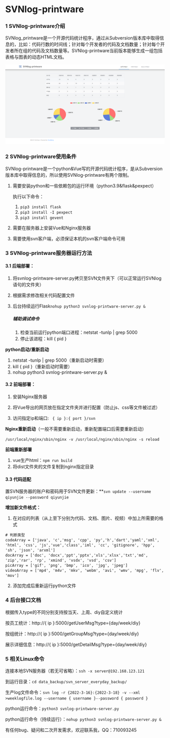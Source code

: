 # SVNlog-printware

### 1  SVNlog-printware介绍

SVNlog_printware是一个开源代码统计程序，通过从Subversion版本库中取得信息的，比如：代码行数的时间线；针对每个开发者的代码及文档数量；针对每个开发者所在组的代码及文档数量等。SVNlog-printware当前版本能够生成一组包括表格与图表的动态HTML文档。

![mainPage](https://github.com/TonyWang972/SVNlog-printware/blob/main/pic/mainPage.png?raw=true)

### 2  SVNlog-printware使用条件

SVNlog-printware是一个python&Vue写的开源代码统计程序，是从Subversion版本库中取得信息的，所以使用SVNlog-printware有两个限制。

1. 需要安装python和一些依赖包的运行环境（python3.9&flask&pexpect）         

   执行以下命令：

   1. `pip3 install flask`
   2. `pip3 install -I pexpect`
   3. `pip3 install gevent`

2. 需要在服务器上安装Vue和Nginx服务器

3. 需要使用svn客户端，必须保证本机的svn客户端命令可用

### 3  SVNlog-printware服务器运行方法

#### 3.1  后端部署：

1. 将svnlog-printware-server.py拷贝至SVN文件夹下（可以正常运行SVNlog语句的文件夹）

2. 根据需求修改相关代码配置文件

3. 后台持续运行Flask`nohup python3 svnlog-printware-server.py & `

   ##### 辅助调试命令

   1. 检查当前运行python端口进程：netstat -tunlp | grep 5000
   2. 停止该进程：kill { pid }

**python启动/重新启动**

1. netstat -tunlp | grep 5000（重新启动时需要）
2. kill { pid }（重新启动时需要）
3. nohup python3 svnlog-printware-server.py &



#### 3.2  前端部署：

1. 安装Nginx服务器

2. 将Vue导出的网页放在指定文件夹并进行配置（防止js、css等文件被过滤）
3. 访问指定ip和端口:  ` { ip }:{ port }/svn`

**Nginx重新启动**（一般不需要重新启动，重新配置端口后需要重新启动）

`/usr/local/nginx/sbin/nginx -v
/usr/local/nginx/sbin/nginx -s reload`

**前端重新部署**

1. vue生产html：`npm run build`
2. 将dist文件夹的文件复制到nginx指定目录



#### 3.3  代码适配

置SVN服务器的账户和密码用于SVN文件更新：**`svn update --username qiyunjie --password qiyunjie`

**增加新文件格式：**

1. 在对应的列表（从上至下分别为代码、文档、图片、视频）中加上所需要的格式

```
# 判断类型
codeArray = ['java', 'c','msg', 'cpp', 'py','h','dart','yaml','xml', 'html', 'css', 'js','vue','class','iml', 'cc', 'gitignore', 'hpp', 'sh', 'json', 'arxml']
docArray = ['doc', 'docx','ppt','pptx','xls','xlsx','txt','md', 'zip','rar', 'rp', 'xmind', 'vsdx', 'vsd', 'csv']
picArray = ['gif', 'png', 'bmp', 'ico', 'jpg', 'jpeg']
videoArray = ['mp4', 'm4v', 'mkv', 'webm', 'avi', 'wmv', 'mpg', 'flv', 'mov']
```

2. 添加完成后重新运行python文件



### 4  后台接口文档

根据传入type的不同分别支持按当天、上周、diy自定义统计

按员工统计：http://{ ip }:5000/getUserMsg?type={day/week/diy}

按组统计：http://{ ip }:5000/getGroupMsg?type={day/week/diy}

展示详细信息：http://{ ip }:5000/getDetailMsg?type={day/week/diy}



### 5  相关Linux命令

连接本地SVN服务器（若无可省略）：`ssh -x server@192.168.123.121`

到运行目录：`cd data_backup/svn_server_everyday_backup/`

生产log文件命令：`svn log -r {2022-3-16}:{2022-3-18} -v --xml >weeklogfile.log --username { username }--password { password }`

python运行命令：`python3 svnlog-printware-server.py `

python运行命令（持续运行）：`nohup python3 svnlog-printware-server.py &`



有任何bug、疑问和二次开发需求，欢迎联系我，QQ：710093245



